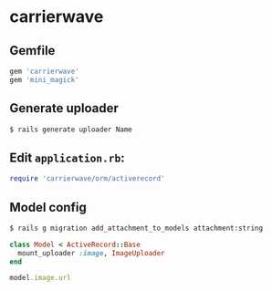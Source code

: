 # carrierwave

## Gemfile

```ruby
gem 'carrierwave'
gem 'mini_magick'
```

## Generate uploader

```sh
$ rails generate uploader Name
```

## Edit ```application.rb```:

```ruby
require 'carrierwave/orm/activerecord'
```

## Model config

```sh
$ rails g migration add_attachment_to_models attachment:string
```

```ruby
class Model < ActiveRecord::Base
  mount_uploader :image, ImageUploader
end
```

```ruby
model.image.url
```
